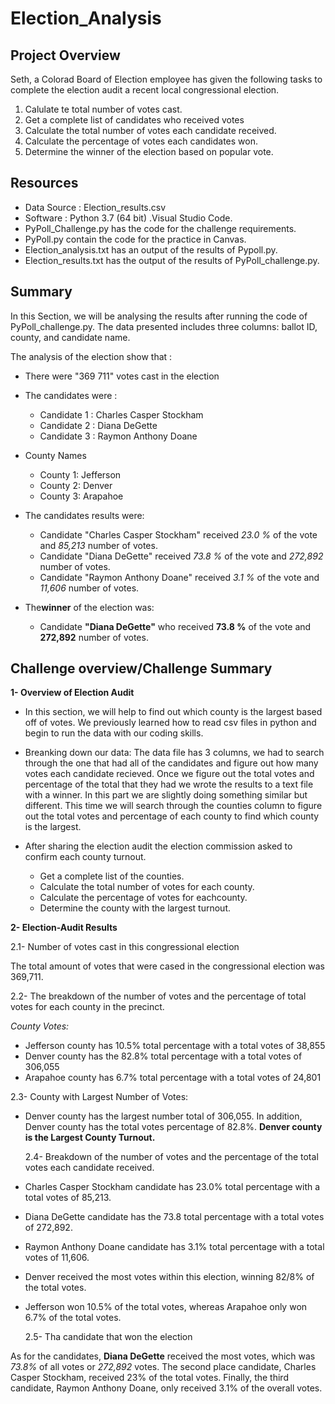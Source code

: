 # Election_Analysis

## Project Overview

Seth, a Colorad Board of Election employee has given the following tasks to complete the election audit a recent local congressional election.

1. Calulate te total number of votes cast.
2. Get a complete list of candidates who received votes 
3. Calculate the total number of votes each candidate received.
4. Calculate the percentage of votes each candidates won.
5. Determine the winner of the election based on popular vote.

## Resources
- Data Source : Election_results.csv
- Software : Python 3.7 (64 bit) .Visual Studio Code.
- PyPoll_Challenge.py has the code for the challenge requirements.
- PyPoll.py contain the code for the practice in Canvas.
- Election_analysis.txt has an output of the results of Pypoll.py.
- Election_results.txt has the output of the results of PyPoll_challenge.py.

## Summary 

In this Section, we will be analysing the results after running the code of PyPoll_challenge.py. 
The data presented includes three columns: ballot ID, county, and candidate name.

The analysis of the election show that :
- There were "369 711" votes cast in the election 
- The candidates were : 
    - Candidate 1 : Charles Casper Stockham
    - Candidate 2 : Diana DeGette
    - Candidate 3 : Raymon Anthony Doane
- County Names
  - County 1: Jefferson
  - County 2: Denver
  - County 3: Arapahoe
    
 - The candidates results were:
    - Candidate "Charles Casper Stockham" received *23.0 %* of the vote and *85,213* number of votes.
    - Candidate "Diana DeGette" received *73.8 %* of the vote and *272,892* number of votes.
    - Candidate "Raymon Anthony Doane" received *3.1 %* of the vote and *11,606* number of votes.
 - The**winner** of the election was:
    - Candidate **"Diana DeGette"** who received **73.8 %** of the vote and **272,892** number of votes.
 
## Challenge overview/Challenge Summary 

**1- Overview of Election Audit**

- In this section, we will help to find out which county is the largest based off of votes. We previously learned how to read csv files in python and begin to run the data with our coding skills. 
- Breanking down our data: The data file has 3 columns, we had to search through the one that had all of the candidates and figure out how many votes each candidate recieved. Once we figure out the total votes and percentage of the total that they had we wrote the results to a text file with a winner. In this part  we are slightly doing something similar but different. This time we will search through the counties column to figure out the total votes and percentage of each county to find which county is the largest.

- After sharing the election audit the election commission asked to confirm each county turnout.

   - Get a complete list of the counties.
   - Calculate the total number of votes for each county.
   - Calculate the percentage of votes for eachcounty.
   - Determine the county with the largest turnout.

**2- Election-Audit Results** 

   2.1- Number of votes cast in this congressional election
   
   The total amount of votes that were cased in the congressional election was 369,711.
 
   2.2- The breakdown of the number of votes and the percentage of total votes for each county in the precinct.
   
   *County Votes:*

   - Jefferson county has 10.5% total percentage with a total votes of 38,855
   - Denver county has the 82.8% total percentage with a total votes of 306,055
   - Arapahoe county has 6.7% total percentage with a total votes of 24,801
    
   2.3- County with Largest Number of Votes:

   - Denver county has the largest number total of 306,055. In addition, Denver county has the total votes percentage of 82.8%. **Denver county is the Largest County Turnout.**
   
     2.4- Breakdown of the number of votes and the percentage of the total votes each candidate received.
     
   - Charles Casper Stockham candidate has 23.0% total percentage with a total votes of 85,213.
   - Diana DeGette candidate has the 73.8 total percentage with a total votes of 272,892.
   - Raymon Anthony Doane candidate has 3.1% total percentage with a total votes of 11,606.

   - Denver received the most votes within this election, winning 82/8% of the total votes.
   - Jefferson won 10.5% of the total votes, whereas Arapahoe only won 6.7% of the total votes.
   
     2.5- Tha candidate that won the election 
   
   As for the candidates, **Diana DeGette** received the most votes, which was *73.8%* of all votes or *272,892* votes. The second place candidate, Charles Casper Stockham, received 23% of the total votes. Finally, the third candidate, Raymon Anthony Doane, only received 3.1% of the overall votes.
